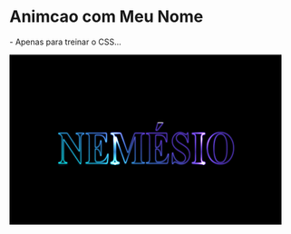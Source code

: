 # Animcao com Meu Nome

<p> - Apenas para treinar o CSS... </p>

<img src="https://github.com/NemesioFVF/Animcao-com-Meu-Nome/blob/main/Animando%20o%20Nome/gifNome.gif?raw=true" width="480" height="300" />

